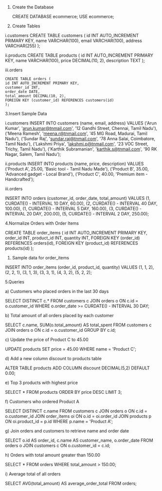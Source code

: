  1. Create the Database

    CREATE DATABASE ecommerce;
    USE ecommerce;

2. Create Tables

i.customers
    CREATE TABLE customers (
    id INT AUTO_INCREMENT PRIMARY KEY,
    name VARCHAR(100),
    email VARCHAR(100),
    address VARCHAR(255)
    );

ii.products
    CREATE TABLE products (
    id INT AUTO_INCREMENT PRIMARY KEY,
    name VARCHAR(100),
    price DECIMAL(10, 2),
    description TEXT
    );

iii.orders

    CREATE TABLE orders (
    id INT AUTO_INCREMENT PRIMARY KEY,
    customer_id INT,
    order_date DATE,
    total_amount DECIMAL(10, 2),
    FOREIGN KEY (customer_id) REFERENCES customers(id)
    );

3.Insert Sample Data

i.customers
    INSERT INTO customers (name, email, address) VALUES
('Arun Kumar', 'arun.kumar@tnmail.com', '12 Gandhi Street, Chennai, Tamil Nadu'),
('Meena Ramesh', 'meena.r@tnmail.com', '45 MG Road, Madurai, Tamil Nadu'),
('Sundar Raj', 'sundar.raj@tnmail.com', '78 Anna Salai, Coimbatore, Tamil Nadu'),
('Lakshmi Priya', 'lakshmi.p@tnmail.com', '23 VOC Street, Trichy, Tamil Nadu'),
('Karthik Subramanian', 'karthik.s@tnmail.com', '90 RK Nagar, Salem, Tamil Nadu');


ii.products
    INSERT INTO products (name, price, description) VALUES
('Product A', 25.00, 'Basic tool - Tamil Nadu Made'),
('Product B', 35.00, 'Advanced gadget - Local Brand'),
('Product C', 40.00, 'Premium item - Handcrafted');


iii.orders

INSERT INTO orders (customer_id, order_date, total_amount) VALUES
(1, CURDATE() - INTERVAL 10 DAY, 60.00),
(2, CURDATE() - INTERVAL 40 DAY, 100.00),
(1, CURDATE() - INTERVAL 5 DAY, 160.00),
(3, CURDATE() - INTERVAL 20 DAY, 200.00),
(5, CURDATE() - INTERVAL 2 DAY, 250.00);

4.Normalize Orders with Order Items

CREATE TABLE order_items (
    id INT AUTO_INCREMENT PRIMARY KEY,
    order_id INT,
    product_id INT,
    quantity INT,
    FOREIGN KEY (order_id) REFERENCES orders(id),
    FOREIGN KEY (product_id) REFERENCES products(id)
);

1. Sample data for order_items

INSERT INTO order_items (order_id, product_id, quantity) VALUES
(1, 1, 2),
(2, 2, 1),
(3, 1, 3),
(3, 3, 1),
(4, 3, 2),
(5, 2, 2); 


5.Queries

a) Customers who placed orders in the last 30 days

SELECT DISTINCT c.*
FROM customers c
JOIN orders o ON c.id = o.customer_id
WHERE o.order_date >= CURDATE() - INTERVAL 30 DAY;


b) Total amount of all orders placed by each customer

SELECT c.name, SUM(o.total_amount) AS total_spent
FROM customers c
JOIN orders o ON c.id = o.customer_id
GROUP BY c.id;

c) Update the price of Product C to 45.00

UPDATE products
SET price = 45.00
WHERE name = 'Product C';


d) Add a new column discount to products table

ALTER TABLE products
ADD COLUMN discount DECIMAL(5,2) DEFAULT 0.00;


e) Top 3 products with highest price

SELECT *
FROM products
ORDER BY price DESC
LIMIT 3;


f) Customers who ordered Product A

SELECT DISTINCT c.name
FROM customers c
JOIN orders o ON c.id = o.customer_id
JOIN order_items oi ON o.id = oi.order_id
JOIN products p ON oi.product_id = p.id
WHERE p.name = 'Product A';


g) Join orders and customers to retrieve name and order date

SELECT o.id AS order_id, c.name AS customer_name, o.order_date
FROM orders o
JOIN customers c ON o.customer_id = c.id;


h) Orders with total amount greater than 150.00

SELECT *
FROM orders
WHERE total_amount > 150.00;


i) Average total of all orders

SELECT AVG(total_amount) AS average_order_total
FROM orders;





